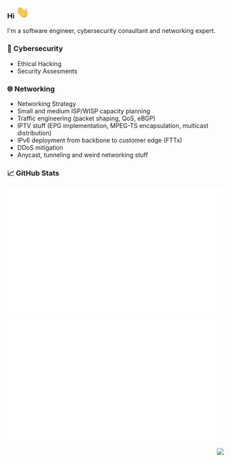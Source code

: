 ### Hi <img src="https://raw.githubusercontent.com/danielcshn/danielcshn/master/icons/wave.gif" width="30px">

I'm a software engineer, cybersecurity consultant and networking expert.
<br/>

### 🚨 Cybersecurity
- Ethical Hacking
- Security Assesments

### 🌐 Networking
- Networking Strategy
- Small and medium ISP/WISP capacity planning
- Traffic engineering (packet shaping, QoS, eBGP)
- IPTV stuff (EPG implementation, MPEG-TS encapsulation, multicast distribution)
- IPv6 deployment from backbone to customer edge (FTTx)
- DDoS mitigation
- Anycast, tunneling and weird networking stuff

### 📈 GitHub Stats

![](https://github.com/danielcshn/github-stats/blob/master/generated/overview.svg)
![](https://github.com/danielcshn/github-stats/blob/master/generated/languages.svg)

<img src="https://komarev.com/ghpvc/?username=danielcshn&color=blue&style=flat-square&label=visitors" align="right" />
